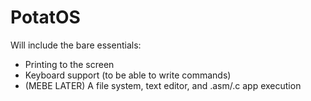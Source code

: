 # PotatOS
Will include the bare essentials: 
* Printing to the screen
* Keyboard support (to be able to write commands)
* (MEBE LATER) A file system, text editor, and .asm/.c app execution
